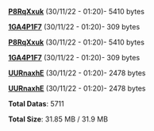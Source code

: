 [**P8RqXxuk**](/data/P8RqXxuk.txt) (30/11/22 - 01:20)- 5410 bytes

[**1GA4P1F7**](/data/1GA4P1F7.txt) (30/11/22 - 01:20)- 309 bytes

[**P8RqXxuk**](/data/P8RqXxuk.txt) (30/11/22 - 01:20)- 5410 bytes

[**1GA4P1F7**](/data/1GA4P1F7.txt) (30/11/22 - 01:20)- 309 bytes

[**UURnaxhE**](/data/UURnaxhE.txt) (30/11/22 - 01:20)- 2478 bytes

[**UURnaxhE**](/data/UURnaxhE.txt) (30/11/22 - 01:20)- 2478 bytes

**Total Datas**: 5711

**Total Size**: 31.85 MB / 31.9 MB